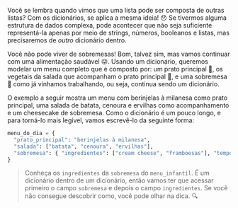 Você se lembra quando vimos que uma lista pode ser composta de outras listas? Com os dicionários, se aplica a mesma ideia! :hushed: Se tivermos alguma estrutura de dados complexa, pode acontecer que não seja suficiente representá-la apenas por meio de strings, números, booleanos e listas, mas precisaremos de _outro_ dicionário dentro.

Você não pode viver de sobremesas! Bom, talvez sim, mas vamos continuar com uma alimentação saudável :stuck_out_tongue_winking_eye:. Usando um dicionário, queremos modelar um menu completo que é composto por: um prato principal :curry:, os vegetais da salada que acompanham o prato principal :tomato:, e uma sobremesa :custard: como já vínhamos trabalhando, ou seja, continua sendo um dicionário.

O exemplo a seguir mostra um menu com berinjelas à milanesa como prato principal, uma salada de batata, cenoura e ervilhas como acompanhamento e um cheesecake de sobremesa. Como o dicionário é um pouco longo, e para torná-lo mais legível, vamos escrevê-lo da seguinte forma:


``` python
menu_do_dia = {
  "prato_principal": "berinjelas à milanesa",
  "salada": ["batata", "cenoura", "ervilhas"],
  "sobremesa": { "ingredientes": ["cream cheese", "framboesas"], "tempo_de_cozimento": 80 }
}
```

> Conheça os `ingredientes` da `sobremesa` do `menu_infantil`. É um dicionário dentro de um dicionário, então vamos ter que acessar primeiro o campo `sobremesa` e depois o campo `ingredientes`. Se você não consegue descobrir como, você pode olhar na dica. :mag:
